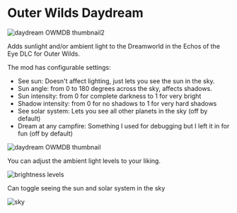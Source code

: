 # Outer Wilds Daydream

![daydream OWMDB thumbnail2](https://user-images.githubusercontent.com/22628069/146268730-c9ae7693-d5aa-452f-82ea-10d4fe00c613.png)

Adds sunlight and/or ambient light to the Dreamworld in the Echos of the Eye DLC for Outer Wilds.

The mod has configurable settings:
- See sun: Doesn't affect lighting, just lets you see the sun in the sky.
- Sun angle: from 0 to 180 degrees across the sky, affects shadows.
- Sun intensity: from 0 for complete darkness to 1 for very bright
- Shadow intensity: from 0 for no shadows to 1 for very hard shadows
- See solar system: Lets you see all other planets in the sky (off by default)
- Dream at any campfire: Something I used for debugging but I left it in for fun (off by default)

![daydream OWMDB thumbnail](https://user-images.githubusercontent.com/22628069/143732014-cd55672e-c21f-4018-b9a5-316943acd432.png)

You can adjust the ambient light levels to your liking.

![brightness levels](https://user-images.githubusercontent.com/22628069/143786937-f6eae9d7-1f4e-44f8-b7d2-fde86e35a516.png)

Can toggle seeing the sun and solar system in the sky

![sky](https://user-images.githubusercontent.com/22628069/143786959-6106c4c9-e52f-4305-826e-3219a6b061f3.png)
  
